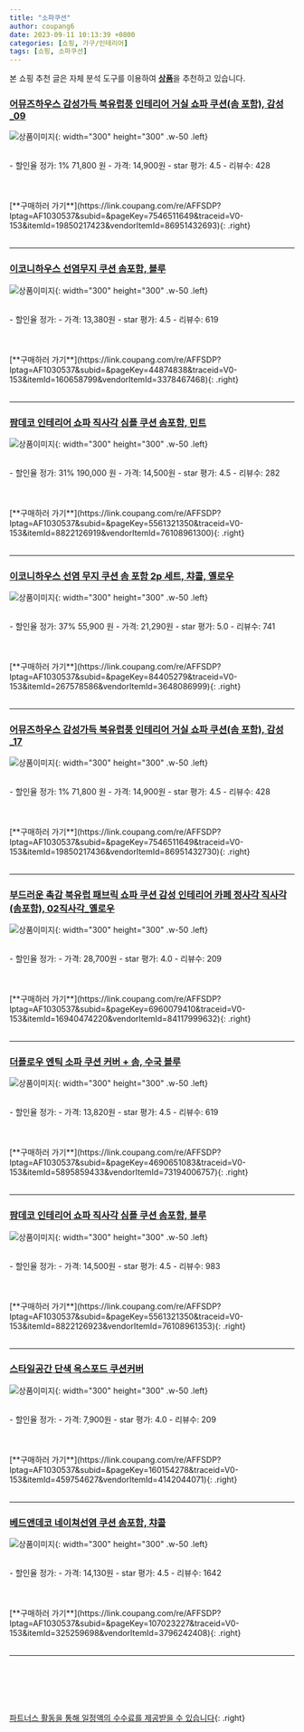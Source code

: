 ```yaml
---
title: "소파쿠션"
author: coupang6
date: 2023-09-11 10:13:39 +0800
categories: [쇼핑, 가구/인테리어]
tags: [쇼핑, 소파쿠션]
---
```


본 쇼핑 추천 글은 자체 분석 도구를 이용하여 [**상품**](https://link.coupang.com/a/bao1ui)을 추천하고 있습니다.

### [어뮤즈하우스 감성가득 북유럽풍 인테리어 거실 쇼파 쿠션(솜 포함), 감성_09](https://link.coupang.com/re/AFFSDP?lptag=AF1030537&subid=&pageKey=7546511649&traceid=V0-153&itemId=19850217423&vendorItemId=86951432693)

![상품이미지](https://thumbnail10.coupangcdn.com/thumbnails/remote/230x230ex/image/vendor_inventory/5db9/cc71d41d84b38a9c20c6dae502b66b9739946552925e0673dad83b061c92.jpg){: width="300" height="300" .w-50 .left}


<br>
- 할인율 정가: 1%  71,800   원
- 가격: 14,900원
- star 평가: 4.5
- 리뷰수: 428
<br>
<br>
<br>
<br>
[**구매하러 가기**](https://link.coupang.com/re/AFFSDP?lptag=AF1030537&subid=&pageKey=7546511649&traceid=V0-153&itemId=19850217423&vendorItemId=86951432693){: .right}
<br>
<br>

---

### [이코니하우스 선염무지 쿠션 솜포함, 블루](https://link.coupang.com/re/AFFSDP?lptag=AF1030537&subid=&pageKey=44874838&traceid=V0-153&itemId=160658799&vendorItemId=3378467468)

![상품이미지](https://thumbnail10.coupangcdn.com/thumbnails/remote/230x230ex/image/retail/images/2017/11/01/14/1/afc6cac4-0873-4b09-b624-34bfd2a18b53.jpg){: width="300" height="300" .w-50 .left}


<br>
- 할인율 정가: 
- 가격: 13,380원
- star 평가: 4.5
- 리뷰수: 619
<br>
<br>
<br>
<br>
[**구매하러 가기**](https://link.coupang.com/re/AFFSDP?lptag=AF1030537&subid=&pageKey=44874838&traceid=V0-153&itemId=160658799&vendorItemId=3378467468){: .right}
<br>
<br>

---

### [팜데코 인테리어 쇼파 직사각 심플 쿠션 솜포함, 민트](https://link.coupang.com/re/AFFSDP?lptag=AF1030537&subid=&pageKey=5561321350&traceid=V0-153&itemId=8822126919&vendorItemId=76108961300)

![상품이미지](https://thumbnail7.coupangcdn.com/thumbnails/remote/230x230ex/image/rs_quotation_api/ziqpqotm/6a245eec8c6c478b88b7dcf2a30f12c9.jpg){: width="300" height="300" .w-50 .left}


<br>
- 할인율 정가: 31%  190,000   원
- 가격: 14,500원
- star 평가: 4.5
- 리뷰수: 282
<br>
<br>
<br>
<br>
[**구매하러 가기**](https://link.coupang.com/re/AFFSDP?lptag=AF1030537&subid=&pageKey=5561321350&traceid=V0-153&itemId=8822126919&vendorItemId=76108961300){: .right}
<br>
<br>

---

### [이코니하우스 선염 무지 쿠션 솜 포함 2p 세트, 챠콜, 옐로우](https://link.coupang.com/re/AFFSDP?lptag=AF1030537&subid=&pageKey=84405279&traceid=V0-153&itemId=267578586&vendorItemId=3648086999)

![상품이미지](https://thumbnail9.coupangcdn.com/thumbnails/remote/230x230ex/image/retail/images/2018/04/20/10/4/8428fbd6-ad35-4533-bc7a-3f3d32c08fa3.jpg){: width="300" height="300" .w-50 .left}


<br>
- 할인율 정가: 37%  55,900   원
- 가격: 21,290원
- star 평가: 5.0
- 리뷰수: 741
<br>
<br>
<br>
<br>
[**구매하러 가기**](https://link.coupang.com/re/AFFSDP?lptag=AF1030537&subid=&pageKey=84405279&traceid=V0-153&itemId=267578586&vendorItemId=3648086999){: .right}
<br>
<br>

---

### [어뮤즈하우스 감성가득 북유럽풍 인테리어 거실 쇼파 쿠션(솜 포함), 감성_17](https://link.coupang.com/re/AFFSDP?lptag=AF1030537&subid=&pageKey=7546511649&traceid=V0-153&itemId=19850217436&vendorItemId=86951432730)

![상품이미지](https://thumbnail8.coupangcdn.com/thumbnails/remote/230x230ex/image/vendor_inventory/5215/26e7257a8f3b3fb2e24865871241dce4328ba81ef9c3e0acb4dca00e0b32.jpg){: width="300" height="300" .w-50 .left}


<br>
- 할인율 정가: 1%  71,800   원
- 가격: 14,900원
- star 평가: 4.5
- 리뷰수: 428
<br>
<br>
<br>
<br>
[**구매하러 가기**](https://link.coupang.com/re/AFFSDP?lptag=AF1030537&subid=&pageKey=7546511649&traceid=V0-153&itemId=19850217436&vendorItemId=86951432730){: .right}
<br>
<br>

---

### [부드러운 촉감 북유럽 패브릭 쇼파 쿠션 감성 인테리어 카페 정사각 직사각 (솜포함), 02직사각_옐로우](https://link.coupang.com/re/AFFSDP?lptag=AF1030537&subid=&pageKey=6960079410&traceid=V0-153&itemId=16940474220&vendorItemId=84117999632)

![상품이미지](https://thumbnail10.coupangcdn.com/thumbnails/remote/230x230ex/image/vendor_inventory/3525/a3a5ff34fa11e6d714ec71296336f11843a35cd79d2e2d869f3a63f0c71f.jpg){: width="300" height="300" .w-50 .left}


<br>
- 할인율 정가: 
- 가격: 28,700원
- star 평가: 4.0
- 리뷰수: 209
<br>
<br>
<br>
<br>
[**구매하러 가기**](https://link.coupang.com/re/AFFSDP?lptag=AF1030537&subid=&pageKey=6960079410&traceid=V0-153&itemId=16940474220&vendorItemId=84117999632){: .right}
<br>
<br>

---

### [더플로우 엔틱 소파 쿠션 커버 + 솜, 수국 블루](https://link.coupang.com/re/AFFSDP?lptag=AF1030537&subid=&pageKey=4690651083&traceid=V0-153&itemId=5895859433&vendorItemId=73194006757)

![상품이미지](https://thumbnail7.coupangcdn.com/thumbnails/remote/230x230ex/image/rs_quotation_api/ngnnwbj0/710e893765584a90a5dc5ab293bb3908.jpg){: width="300" height="300" .w-50 .left}


<br>
- 할인율 정가: 
- 가격: 13,820원
- star 평가: 4.5
- 리뷰수: 619
<br>
<br>
<br>
<br>
[**구매하러 가기**](https://link.coupang.com/re/AFFSDP?lptag=AF1030537&subid=&pageKey=4690651083&traceid=V0-153&itemId=5895859433&vendorItemId=73194006757){: .right}
<br>
<br>

---

### [팜데코 인테리어 쇼파 직사각 심플 쿠션 솜포함, 블루](https://link.coupang.com/re/AFFSDP?lptag=AF1030537&subid=&pageKey=5561321350&traceid=V0-153&itemId=8822126923&vendorItemId=76108961353)

![상품이미지](https://thumbnail6.coupangcdn.com/thumbnails/remote/230x230ex/image/retail/images/2021/05/24/11/1/2c3f6ea5-5b0d-46da-a21d-7e766c6864b2.jpg){: width="300" height="300" .w-50 .left}


<br>
- 할인율 정가: 
- 가격: 14,500원
- star 평가: 4.5
- 리뷰수: 983
<br>
<br>
<br>
<br>
[**구매하러 가기**](https://link.coupang.com/re/AFFSDP?lptag=AF1030537&subid=&pageKey=5561321350&traceid=V0-153&itemId=8822126923&vendorItemId=76108961353){: .right}
<br>
<br>

---

### [스타일공간 단색 옥스포드 쿠션커버](https://link.coupang.com/re/AFFSDP?lptag=AF1030537&subid=&pageKey=160154278&traceid=V0-153&itemId=459754627&vendorItemId=4142044071)

![상품이미지](https://thumbnail8.coupangcdn.com/thumbnails/remote/230x230ex/image/vendor_inventory/images/2018/11/22/14/5/94f69a19-42ed-4211-be19-d75e4eda35ef.jpg){: width="300" height="300" .w-50 .left}


<br>
- 할인율 정가: 
- 가격: 7,900원
- star 평가: 4.0
- 리뷰수: 209
<br>
<br>
<br>
<br>
[**구매하러 가기**](https://link.coupang.com/re/AFFSDP?lptag=AF1030537&subid=&pageKey=160154278&traceid=V0-153&itemId=459754627&vendorItemId=4142044071){: .right}
<br>
<br>

---

### [베드앤데코 네이쳐선염 쿠션 솜포함, 챠콜](https://link.coupang.com/re/AFFSDP?lptag=AF1030537&subid=&pageKey=107023227&traceid=V0-153&itemId=325259698&vendorItemId=3796242408)

![상품이미지](https://thumbnail8.coupangcdn.com/thumbnails/remote/230x230ex/image/retail/images/2018/07/05/17/0/faa2d536-0d0f-42da-a7a0-c6955bd04dbf.jpg){: width="300" height="300" .w-50 .left}


<br>
- 할인율 정가: 
- 가격: 14,130원
- star 평가: 4.5
- 리뷰수: 1642
<br>
<br>
<br>
<br>
[**구매하러 가기**](https://link.coupang.com/re/AFFSDP?lptag=AF1030537&subid=&pageKey=107023227&traceid=V0-153&itemId=325259698&vendorItemId=3796242408){: .right}
<br>
<br>

---
<br><br><br><br><br> [파트너스 활동을 통해 일정액의 수수료를 제공받을 수 있습니다](https://link.coupang.com/a/bao1ui){: .right}